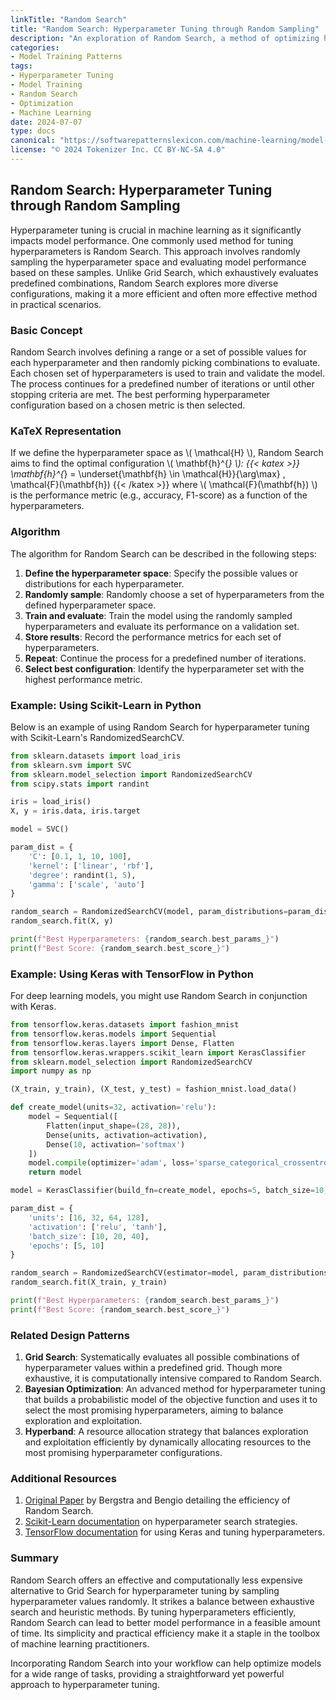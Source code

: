 ```yaml
---
linkTitle: "Random Search"
title: "Random Search: Hyperparameter Tuning through Random Sampling"
description: "An exploration of Random Search, a method of optimizing hyperparameters by randomly sampling the hyperparameter space."
categories:
- Model Training Patterns
tags:
- Hyperparameter Tuning
- Model Training
- Random Search
- Optimization
- Machine Learning
date: 2024-07-07
type: docs
canonical: "https://softwarepatternslexicon.com/machine-learning/model-training-patterns/hyperparameter-tuning/random-search"
license: "© 2024 Tokenizer Inc. CC BY-NC-SA 4.0"
---
```


## Random Search: Hyperparameter Tuning through Random Sampling

Hyperparameter tuning is crucial in machine learning as it significantly impacts model performance. One commonly used method for tuning hyperparameters is Random Search. This approach involves randomly sampling the hyperparameter space and evaluating model performance based on these samples. Unlike Grid Search, which exhaustively evaluates predefined combinations, Random Search explores more diverse configurations, making it a more efficient and often more effective method in practical scenarios.

### Basic Concept

Random Search involves defining a range or a set of possible values for each hyperparameter and then randomly picking combinations to evaluate. Each chosen set of hyperparameters is used to train and validate the model. The process continues for a predefined number of iterations or until other stopping criteria are met. The best performing hyperparameter configuration based on a chosen metric is then selected.

### KaTeX Representation

If we define the hyperparameter space as \\( \mathcal{H} \\), Random Search aims to find the optimal configuration \\( \mathbf{h}^{*} \\):
{{< katex >}}
\mathbf{h}^{*} = \underset{\mathbf{h} \in \mathcal{H}}{\arg\max} \, \mathcal{F}(\mathbf{h})
{{< /katex >}}
where \\( \mathcal{F}(\mathbf{h}) \\) is the performance metric (e.g., accuracy, F1-score) as a function of the hyperparameters.

### Algorithm

The algorithm for Random Search can be described in the following steps:

1. **Define the hyperparameter space**: Specify the possible values or distributions for each hyperparameter.
2. **Randomly sample**: Randomly choose a set of hyperparameters from the defined hyperparameter space.
3. **Train and evaluate**: Train the model using the randomly sampled hyperparameters and evaluate its performance on a validation set.
4. **Store results**: Record the performance metrics for each set of hyperparameters.
5. **Repeat**: Continue the process for a predefined number of iterations.
6. **Select best configuration**: Identify the hyperparameter set with the highest performance metric.

### Example: Using Scikit-Learn in Python

Below is an example of using Random Search for hyperparameter tuning with Scikit-Learn's RandomizedSearchCV.

```python
from sklearn.datasets import load_iris
from sklearn.svm import SVC
from sklearn.model_selection import RandomizedSearchCV
from scipy.stats import randint

iris = load_iris()
X, y = iris.data, iris.target

model = SVC()

param_dist = {
    'C': [0.1, 1, 10, 100],
    'kernel': ['linear', 'rbf'],
    'degree': randint(1, 5),
    'gamma': ['scale', 'auto']
}

random_search = RandomizedSearchCV(model, param_distributions=param_dist, n_iter=10, cv=5, random_state=42)
random_search.fit(X, y)

print(f"Best Hyperparameters: {random_search.best_params_}")
print(f"Best Score: {random_search.best_score_}")
```

### Example: Using Keras with TensorFlow in Python

For deep learning models, you might use Random Search in conjunction with Keras.

```python
from tensorflow.keras.datasets import fashion_mnist
from tensorflow.keras.models import Sequential
from tensorflow.keras.layers import Dense, Flatten
from tensorflow.keras.wrappers.scikit_learn import KerasClassifier
from sklearn.model_selection import RandomizedSearchCV
import numpy as np

(X_train, y_train), (X_test, y_test) = fashion_mnist.load_data()

def create_model(units=32, activation='relu'):
    model = Sequential([
        Flatten(input_shape=(28, 28)),
        Dense(units, activation=activation),
        Dense(10, activation='softmax')
    ])
    model.compile(optimizer='adam', loss='sparse_categorical_crossentropy', metrics=['accuracy'])
    return model

model = KerasClassifier(build_fn=create_model, epochs=5, batch_size=10, verbose=0)

param_dist = {
    'units': [16, 32, 64, 128],
    'activation': ['relu', 'tanh'],
    'batch_size': [10, 20, 40],
    'epochs': [5, 10]
}

random_search = RandomizedSearchCV(estimator=model, param_distributions=param_dist, n_iter=10, cv=3, random_state=42)
random_search.fit(X_train, y_train)

print(f"Best Hyperparameters: {random_search.best_params_}")
print(f"Best Score: {random_search.best_score_}")
```

### Related Design Patterns

1. **Grid Search**: Systematically evaluates all possible combinations of hyperparameter values within a predefined grid. Though more exhaustive, it is computationally intensive compared to Random Search.
2. **Bayesian Optimization**: An advanced method for hyperparameter tuning that builds a probabilistic model of the objective function and uses it to select the most promising hyperparameters, aiming to balance exploration and exploitation.
3. **Hyperband**: A resource allocation strategy that balances exploration and exploitation efficiently by dynamically allocating resources to the most promising hyperparameter configurations.

### Additional Resources

1. [Original Paper](https://jmlr.csail.mit.edu/papers/volume13/bergstra12a/bergstra12a.pdf) by Bergstra and Bengio detailing the efficiency of Random Search.
2. [Scikit-Learn documentation](https://scikit-learn.org/stable/modules/grid_search.html) on hyperparameter search strategies.
3. [TensorFlow documentation](https://www.tensorflow.org/tfx/guide/keras) for using Keras and tuning hyperparameters.

### Summary

Random Search offers an effective and computationally less expensive alternative to Grid Search for hyperparameter tuning by sampling hyperparameter values randomly. It strikes a balance between exhaustive search and heuristic methods. By tuning hyperparameters efficiently, Random Search can lead to better model performance in a feasible amount of time. Its simplicity and practical efficiency make it a staple in the toolbox of machine learning practitioners.

Incorporating Random Search into your workflow can help optimize models for a wide range of tasks, providing a straightforward yet powerful approach to hyperparameter tuning.
